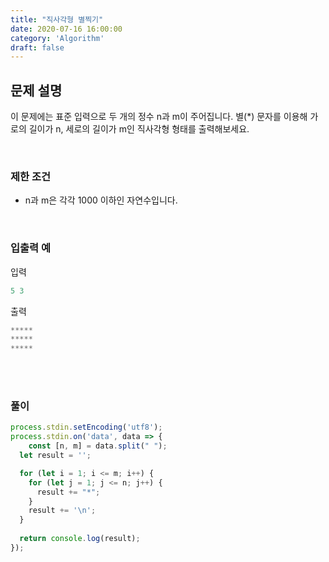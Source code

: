 ```yaml
---
title: "직사각형 별찍기"
date: 2020-07-16 16:00:00
category: 'Algorithm'
draft: false
---
```




## 문제 설명

이 문제에는 표준 입력으로 두 개의 정수 n과 m이 주어집니다.
별(*) 문자를 이용해 가로의 길이가 n, 세로의 길이가 m인 직사각형 형태를 출력해보세요.

<br>

### 제한 조건

- n과 m은 각각 1000 이하인 자연수입니다.

<br>

### 입출력 예

입력

```js
5 3
```

출력

```js
*****
*****
*****
```

<br><br>

### 풀이

```js
process.stdin.setEncoding('utf8');
process.stdin.on('data', data => {
    const [n, m] = data.split(" ");
  let result = '';

  for (let i = 1; i <= m; i++) {
    for (let j = 1; j <= n; j++) {
      result += "*";
    }
    result += '\n';
  }
  
  return console.log(result);
});
```

